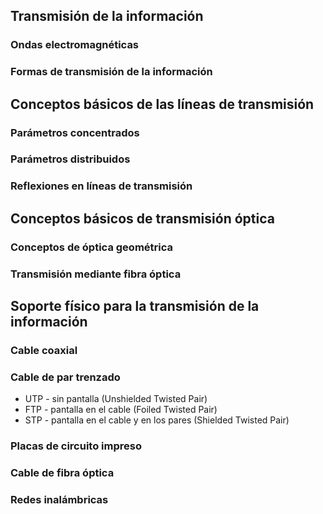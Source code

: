## Transmisión de la información
### Ondas electromagnéticas
### Formas de transmisión de la información
## Conceptos básicos de las líneas de transmisión
### Parámetros concentrados
### Parámetros distribuidos
### Reflexiones en líneas de transmisión
## Conceptos básicos de transmisión óptica
### Conceptos de óptica geométrica
### Transmisión mediante fibra óptica
## Soporte físico para la transmisión de la información
### Cable coaxial
### Cable de par trenzado
- UTP - sin pantalla (Unshielded Twisted Pair)
- FTP - pantalla en el cable (Foiled Twisted Pair)
- STP - pantalla en el cable y en los pares (Shielded Twisted Pair)
### Placas de circuito impreso
### Cable de fibra óptica
### Redes inalámbricas

